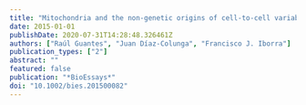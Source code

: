 ```yaml
---
title: "Mitochondria and the non-genetic origins of cell-to-cell variability: More is different"
date: 2015-01-01
publishDate: 2020-07-31T14:28:48.326461Z
authors: ["Raúl Guantes", "Juan Díaz-Colunga", "Francisco J. Iborra"]
publication_types: ["2"]
abstract: ""
featured: false
publication: "*BioEssays*"
doi: "10.1002/bies.201500082"
---
```



